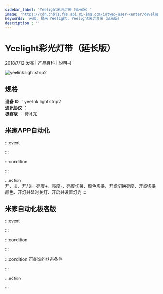 ```yaml
---
sidebar_label: 'Yeelight彩光灯带（延长版）'
image: 'https://cdn.cnbj1.fds.api.mi-img.com/iotweb-user-center/developer_16790691074611psXbRiS.png?GalaxyAccessKeyId=AKVGLQWBOVIRQ3XLEW&Expires=9223372036854775807&Signature=AhuPQn4gBfrlPmKqKl4NqbnQSLs='
keywords: '米家, 易来 Yeelight, Yeelight彩光灯带（延长版）'
description : ''
---
```

# Yeelight彩光灯带（延长版）

2018/7/12 发布 | [产品百科](https://home.mi.com/webapp/content/baike/product/index.html?model=yeelink.light.strip2/) | [说明书](https://home.mi.com/views/introduction.html?model=yeelink.light.strip2&region=cn)

![yeelink.light.strip2](https://cdn.cnbj1.fds.api.mi-img.com/iotweb-user-center/developer_16790691074611psXbRiS.png?GalaxyAccessKeyId=AKVGLQWBOVIRQ3XLEW&Expires=9223372036854775807&Signature=AhuPQn4gBfrlPmKqKl4NqbnQSLs=)

## 规格  
> 
**设备 ID** ：yeelink.light.strip2  
**通讯协议** ：  
**极客版**  ： 待补充 


## 米家APP自动化  

:::event  

:::

:::condition  

:::

:::action   
开、关、开/关、亮度+、亮度-、亮度切换、颜色切换、开或切换亮度、开或切换颜色、开灯并延时关灯、开启并设置灯光
:::

## 米家自动化极客版  

:::event  

:::

:::condition  

:::

:::condition 可查询的状态条件  

:::

:::action  

:::

        
